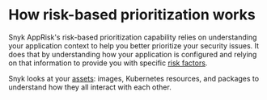 # How risk-based prioritization works

Snyk AppRisk's risk-based prioritization capability relies on understanding your application context to help you better prioritize your security issues. It does that by understanding how your application is configured and relying on that information to provide you with specific [risk factors](../../../../manage-issues/insights/how-insights-works-assets-and-risk-factors/risk-factors/).

Snyk looks at your [assets](../../../../manage-issues/insights/how-insights-works-assets-and-risk-factors/insights-assets.md): images, Kubernetes resources, and packages to understand how they all interact with each other.

